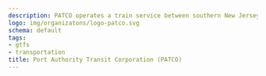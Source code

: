 ```yaml
---
description: PATCO operates a train service between southern New Jersey and Philadelphia.
logo: img/organizatons/logo-patco.svg
schema: default
tags:
- gtfs
- transportation
title: Port Authority Transit Corporation (PATCO)
---
```

